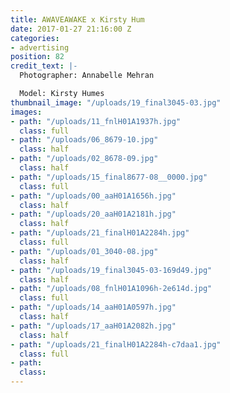 ```yaml
---
title: AWAVEAWAKE x Kirsty Hum
date: 2017-01-27 21:16:00 Z
categories:
- advertising
position: 82
credit_text: |-
  Photographer: Annabelle Mehran

  Model: Kirsty Humes
thumbnail_image: "/uploads/19_final3045-03.jpg"
images:
- path: "/uploads/11_fnlH01A1937h.jpg"
  class: full
- path: "/uploads/06_8679-10.jpg"
  class: half
- path: "/uploads/02_8678-09.jpg"
  class: half
- path: "/uploads/15_final8677-08__0000.jpg"
  class: full
- path: "/uploads/00_aaH01A1656h.jpg"
  class: half
- path: "/uploads/20_aaH01A2181h.jpg"
  class: half
- path: "/uploads/21_finalH01A2284h.jpg"
  class: full
- path: "/uploads/01_3040-08.jpg"
  class: half
- path: "/uploads/19_final3045-03-169d49.jpg"
  class: half
- path: "/uploads/08_fnlH01A1096h-2e614d.jpg"
  class: full
- path: "/uploads/14_aaH01A0597h.jpg"
  class: half
- path: "/uploads/17_aaH01A2082h.jpg"
  class: half
- path: "/uploads/21_finalH01A2284h-c7daa1.jpg"
  class: full
- path: 
  class: 
---
```


